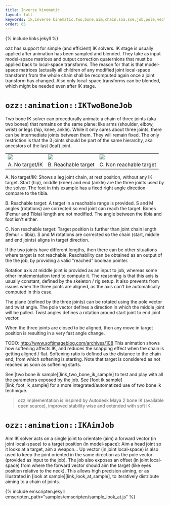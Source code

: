 ```yaml
---
title: Inverse kinematic
layout: full
keywords: ik,inverse kinematic,two,bone,aim,chain,soa,sse,job,pole,vector,soft
order: 65
---
```


{% include links.jekyll %}

ozz has support for simple (and efficient) IK solvers. IK stage is usually applied after animation has been sampled and blended. They take as input model-space matrices and output correction quaternions that must be applied back to local-space transforms. The reason for that is that model-space matrices (actually all children of any modified joint local-space transform) from the whole chain shall be recomputed again once a joint transform has changed. Also only local-space transforms can be blended, which might be needed even after IK stage. 

`ozz::animation::IKTwoBoneJob`
==============================

Two bone IK solver can procedurally animate a chain of three joints (aka two bones) that remains on the same plane: like arms (shoulder, elbow, wrist) or legs (hip, knee, ankle). While it only cares about three joints, there can be intermediate joints between them. They will remain fixed. The only restriction is that the 3 joints should be part of the same hierarchy, aka ancestors of the last (leaf) joint.

<div class="w3-responsive">
  <table class="w3-table-all w3-centered w3-card-2">
    <tr>
      <td><img src="{{site.baseurl}}/images/documentation/two_bone_ik_a.svg" class="w3-image"></td>
      <td><img src="{{site.baseurl}}/images/documentation/two_bone_ik_b.svg" class="w3-image"></td>
      <td><img src="{{site.baseurl}}/images/documentation/two_bone_ik_c.svg" class="w3-image"></td>
    </tr>
    <tr>
      <td>A. No target/IK</td>
      <td>B. Reachable target</td>
      <td>C. Non reachable target</td>
    </tr>
  </table>
</div>

A. No target/IK: Shows a leg joint chain, at rest position, without any IK target. Start (hip), middle (knee) and end (ankle) are the three joints used by the solver. The foot in this example has a fixed right angle direction compare to the tibia.

B. Reachable target: A target in a reachable range is provided. S and M angles (rotations) are corrected so end joint can reach the target. Bones (Femur and Tibia) length are not modified. The angle between the tibia and foot isn't either.

C. Non reachable target: Target position is further than joint chain length (femur + tibia). S and M rotations are corrected so the chain (start, middle and end joints) aligns in target direction.

If the two joints have different lengths, then there can be other situations where target is not reachable. Reachability can be obtained as an output of the the job, by providing a valid "reached" boolean pointer.

Rotation axis at middle joint is provided as an input to job, whereas some other implementation tend to compute it. The reasoning is that this axis is usually constant, defined by the skeleton / rig setup. It also prevents from issues when the three joints are aligned, as the axis can't be automatically computed in this case.

The plane (defined by the three joints) can be rotated using the pole vector and twist angle. The pole vector defines a direction in which the middle joint will be pulled. Twist angles defines a rotation around start joint to end joint vector.

When the three joints are closed to be aligned, then any move in target position is resulting in a very fast angle change. 

TODO: http://www.softimageblog.com/archives/108
This animation shows how softening affects IK, and reduces the snapping effect when the chain is getting aligned / flat. Softening ratio is defined as the distance to the chain end, from which softening is starting. Note that target is considered as not reached as soon as softening starts.

See [two bone ik sample][link_two_bone_ik_sample] to test and play with all the parameters exposed by the job. See [foot ik sample][link_foot_ik_sample] for a more integrated/automatized use of two bone ik technique.

> ozz implementation is inspired by Autodesk Maya 2 bone IK (available open source), improved stability wise and extended with soft IK.

`ozz::animation::IKAimJob`
=========================

Aim IK solver acts on a single joint to orientate (aim) a forward vector (in joint local-space) to a target position (in model-space): Aim a head joint so it looks at a target, aim a weapon... Up vector (in joint local-space) is also used to keep the joint oriented in the same direction as the pole vector (provided as input to the job).
The job also exposes an offset (in joint local-space) from where the forward vector should aim the target (like eyes position relative to the neck). This allows high precision aiming, or as illustrated in [look at sample][link_look_at_sample], to iteratively distribute aiming to a chain of joints.

{% include emscripten.jekyll emscripten_path="samples/emscripten/sample_look_at.js" %}
